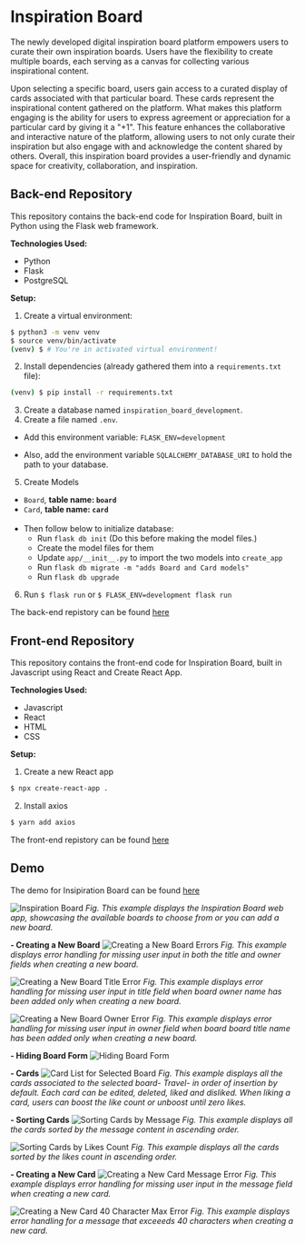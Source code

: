 <h1>Inspiration Board</h1>

The newly developed digital inspiration board platform empowers users to curate their own inspiration boards. Users have the flexibility to create multiple boards, each serving as a canvas for collecting various inspirational content.

Upon selecting a specific board, users gain access to a curated display of cards associated with that particular board. These cards represent the inspirational content gathered on the platform. What makes this platform engaging is the ability for users to express agreement or appreciation for a particular card by giving it a "+1". This feature enhances the collaborative and interactive nature of the platform, allowing users to not only curate their inspiration but also engage with and acknowledge the content shared by others. Overall, this inspiration board provides a user-friendly and dynamic space for creativity, collaboration, and inspiration.

## Back-end Repository
This repository contains the back-end code for Inspiration Board, built in Python using the Flask web framework.

<b>Technologies Used:</b>
* Python
* Flask
* PostgreSQL

<b>Setup:</b>
1. Create a virtual environment:

```bash
$ python3 -m venv venv
$ source venv/bin/activate
(venv) $ # You're in activated virtual environment!
```
2. Install dependencies (already gathered them into a `requirements.txt` file):

```bash
(venv) $ pip install -r requirements.txt
```
3. Create a database named `inspiration_board_development`.
4. Create a file named `.env`.
  - Add this environment variable: `FLASK_ENV=development`

  - Also, add the environment variable `SQLALCHEMY_DATABASE_URI` to hold the path to your database.
5. Create Models
  - `Board`, **table name: `board`**
  - `Card`, **table name: `card`**
    <br>
    <br>
  - Then follow below to initialize database:
    - Run `flask db init` (Do this before making the model files.)
    - Create the model files for them
    - Update `app/__init__.py` to import the two models into `create_app`
    - Run `flask db migrate -m "adds Board and Card models"`
    - Run `flask db upgrade`
6. Run `$ flask run` or `$ FLASK_ENV=development flask run`

The back-end repistory can be found [here](https://github.com/Kguarnizo/back-end-inspiration-board)

## Front-end Repository
This repository contains the front-end code for Inspiration Board, built in Javascript using React and Create React App.

<b>Technologies Used:</b>
* Javascript
* React
* HTML
* CSS

<b>Setup:</b>
1. Create a new React app
   
```bash
$ npx create-react-app .
```
2. Install axios

```bash
$ yarn add axios
```

The front-end repistory can be found [here](https://github.com/Kguarnizo/front-end-inspiration-board)

## Demo
The demo for Insipiration Board can be found [here](https://www.youtube.com/watch?v=szsf7IeX-F0)

![Inspiration Board](https://github.com/Kguarnizo/Inspiration-Board/blob/main/images/inspo-board-home.png)
_Fig. This example displays the Inspiration Board web app, showcasing the available boards to choose from or you can add a new board._



**- Creating a New Board**
![Creating a New Board Errors](https://github.com/Kguarnizo/Inspiration-Board/blob/main/images/inspo-board-title-owner-required.png)
_Fig. This example displays error handling for missing user input in both the title and owner fields when creating a new board._

![Creating a New Board Title Error](https://github.com/Kguarnizo/Inspiration-Board/blob/main/images/inspo-board-title%20required.png)
_Fig. This example displays error handling for missing user input in title field when board owner name has been added only when creating a new board._

![Creating a New Board Owner Error](https://github.com/Kguarnizo/Inspiration-Board/blob/main/images/inspo-board-owner-required.png)
_Fig. This example displays error handling for missing user input in owner field when board board title name has been added only when creating a new board._



**- Hiding Board Form**
![Hiding Board Form](https://github.com/Kguarnizo/Inspiration-Board/blob/main/images/inspo-board-hide-board.png)


**- Cards**
![Card List for Selected Board](https://github.com/Kguarnizo/Inspiration-Board/blob/main/images/inspo-board-card-list.png)
_Fig. This example displays all the cards associated to the selected board- Travel- in order of insertion by default. Each card can be edited, deleted, liked and disliked. When liking a card, users can boost the like count or unboost until zero likes._

**- Sorting Cards**
![Sorting Cards by Message](https://github.com/Kguarnizo/Inspiration-Board/blob/main/images/inpso-board-sort-by-message.png)
_Fig. This example displays all the cards sorted by the message content in ascending order._

![Sorting Cards by Likes Count](https://github.com/Kguarnizo/Inspiration-Board/blob/main/images/inspo-board-sort-by-likes.png)
_Fig. This example displays all the cards sorted by the likes count in ascending order._


**- Creating a New Card**
![Creating a New Card Message Error](https://github.com/Kguarnizo/Inspiration-Board/blob/main/images/inspo-board-message-required.png)
_Fig. This example displays error handling for missing user input in the message field when creating a new card._

![Creating a New Card 40 Character Max Error](https://github.com/Kguarnizo/Inspiration-Board/blob/main/images/inspo-board-40-char-message.png)
_Fig. This example displays error handling for a message that exceeeds 40 characters when creating a new card._
